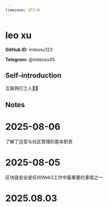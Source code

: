 ```yaml
---
timezone: UTC+8
---
```


# leo xu

**GitHub ID:** imleoxu123

**Telegram:** @imleoxu45

## Self-introduction

互联网打工人🧑‍💼

## Notes

<!-- Content_START -->
# 2025-08-06

了解了运营与社区管理的基本职责

# 2025-08-05

区块链安全是任何Web3工作中最重要的事情之一


# 2025.08.03


<!-- Content_END -->
